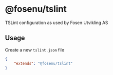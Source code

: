 # @fosenu/tslint
TSLint configuration as used by Fosen Utvikling AS

## Usage

Create a new `tslint.json` file

```json
{
    "extends": "@fosenu/tslint"
}
```